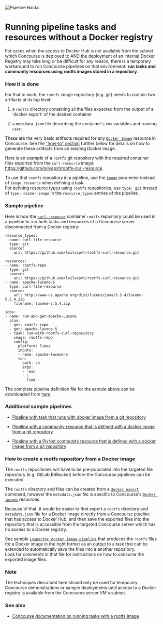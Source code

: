 ![Pipeline Hacks](https://raw.githubusercontent.com/lsilvapvt/misc-support-files/master/docs/icons/concourse-images-repo.png)

# Running pipeline tasks and resources without a Docker registry

For cases when the access to Docker Hub is not available from the subnet which Concourse is deployed to AND the deployment of an internal Docker Registry may take long or be difficult for any reason, there is a temporary workaround to run Concourse pipelines on that environment: **run tasks and community resources using rootfs images stored in a repository**.


### How it is done

For that to work, the `rootfs` image repository (e.g. git) needs to contain two artifacts at its top level:

1. a `rootfs` directory containing all the files expected from the output of a 'docker export' of the desired container

1. a `metadata.json` file describing the container's `env` variables and running `user`.


These are the very basic artifacts required for any [`Docker Image`](https://github.com/concourse/docker-image-resource) resource in Concourse. See the ["how-to" section](#howto) further below for details on how to generate these artifacts from an existing Docker image.


Here is an example of a `rootfs` git repository with the required container files exported from the `curl-resource` image: https://github.com/lsilvapvt/rootfs-curl-resource.


To use that `rootfs` repository in a pipeline, use the  [`image`](https://concourse.ci/task-step.html#task-image) parameter instead of `image_resource` when defining a task.  
For defining [resource types](https://concourse.ci/configuring-resource-types.html) using `rootfs` repositories, use `type: git` instead of `type: docker-image` in the `resource_types` entries of the pipeline.

### Sample pipeline

Here is how the [`curl-resource`](https://github.com/lsilvapvt/rootfs-curl-resource) container `rootfs` repository could be used in a pipeline to run *both* tasks and resources of a Concourse server disconnected from a Docker registry:


```
resource_types:
- name: curl-file-resource
  type: git
  source:
    uri: https://github.com/lsilvapvt/rootfs-curl-resource.git

resources:
- name: rootfs-repo
  type: git
  source:
    uri: https://github.com/lsilvapvt/rootfs-curl-resource.git
- name: apache-lucene-5
  type: curl-file-resource
  source:
    url: http://www-us.apache.org/dist/lucene/java/5.5.4/lucene-5.5.4.zip
    filename: lucene-5.5.4.zip

jobs:
- name: run-and-get-Apache-Lucene
  plan:
  - get: rootfs-repo
  - get: apache-lucene-5
  - task: run-with-rootfs-curl-repository
    image: rootfs-repo
    config:
      platform: linux
      inputs:
      - name: apache-lucene-5
      run:
        path: sh
        args:
        - -exc
        - |
          find .

```

The complete pipeline definition file for the sample above can be downloaded from [here](resource-curl-with-image-from-git.yml).


### Additional sample pipelines

- [Pipeline with task that runs with docker image from a git repository](task-with-image-from-git.yml)

- [Pipeline with a community resource that is defined with a docker image from a git repository](resource-with-image-from-git.yml)

- [Pipeline with a PivNet community resource that is defined with a docker image from a git repository](resource-pivnet-with-image-from-git.yml)


### <a name="howto"></a>How to create a rootfs repository from a Docker image

The `rootfs` repositories will have to be pre-populated into the targeted file repository (e.g. GitLab,BitBucket) before the Concourse pipelines can be executed.

The `rootfs` directory and files can be created from a [`docker export`](https://docs.docker.com/engine/reference/commandline/export/) command, however the `metadata.json` file is specific to Concourse's [`Docker images`](https://github.com/concourse/docker-image-resource) resources.   

Because of that, it would be easier to first export a `rootfs` directory and `metadata.json` file for a Docker image directly from a Concourse pipeline that has access to Docker Hub, and then save the exported files into the repository that is accessible from the targeted Concourse server which has no access to a Docker registry.


See sample [`Inspector docker image pipeline`](inspect-docker-image.yml) that produces the `rootfs` files for a Docker image in the right format as an output to a task that can be extended to automatically save the files into a another repository.  
Look for comments in that file for instructions on how to consume the exported image files.

### Note

The techniques described here should only be used for temporary Concourse demonstrations or sample deployments until access to a Docker registry is available from the Concourse server VM's subnet.


### See also

- [Concourse documentation on running tasks with a rootfs image]( https://concourse.ci/running-tasks.html#task-config-image)
